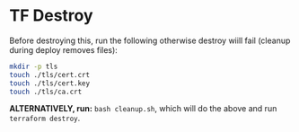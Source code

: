 # TF Destroy

Before destroying this, run the following otherwise destroy wiill fail (cleanup during deploy removes files):

```bash
mkdir -p tls
touch ./tls/cert.crt
touch ./tls/cert.key
touch ./tls/ca.crt
```

**ALTERNATIVELY, run:** `bash cleanup.sh`, which will do the above and run `terraform destroy`.